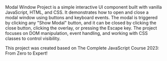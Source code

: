 Modal Window Project is a simple interactive UI component built with vanilla JavaScript, HTML, and CSS. It demonstrates how to open and close a modal window using buttons and keyboard events. The modal is triggered by clicking any "Show Modal" button, and it can be closed by clicking the close button, clicking the overlay, or pressing the Escape key. The project focuses on DOM manipulation, event handling, and working with CSS classes to control visibility.

This project was created based on The Complete JavaScript Course 2023: From Zero to Expert!
